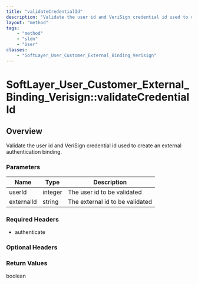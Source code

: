 ```yaml
---
title: "validateCredentialId"
description: "Validate the user id and VeriSign credential id used to create an external authentication binding."
layout: "method"
tags:
    - "method"
    - "sldn"
    - "User"
classes:
    - "SoftLayer_User_Customer_External_Binding_Verisign"
---
```

# SoftLayer_User_Customer_External_Binding_Verisign::validateCredentialId
## Overview 
Validate the user id and VeriSign credential id used to create an external authentication binding. 

### Parameters 
|Name | Type | Description |
| --- | --- | --- |
|userId| integer| The user id to be validated|
|externalId| string| The external id to be validated|


### Required Headers
* authenticate

### Optional Headers

### Return Values
boolean
